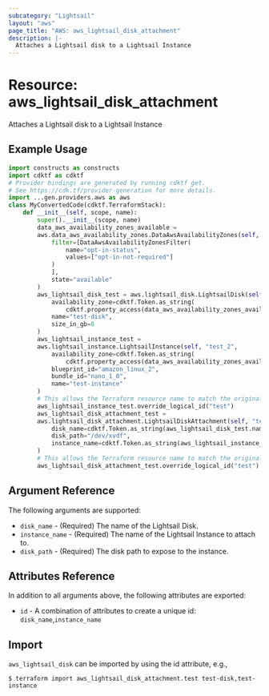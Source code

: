 ```yaml
---
subcategory: "Lightsail"
layout: "aws"
page_title: "AWS: aws_lightsail_disk_attachment"
description: |-
  Attaches a Lightsail disk to a Lightsail Instance
---
```


# Resource: aws_lightsail_disk_attachment

Attaches a Lightsail disk to a Lightsail Instance

## Example Usage

```python
import constructs as constructs
import cdktf as cdktf
# Provider bindings are generated by running cdktf get.
# See https://cdk.tf/provider-generation for more details.
import ...gen.providers.aws as aws
class MyConvertedCode(cdktf.TerraformStack):
    def __init__(self, scope, name):
        super().__init__(scope, name)
        data_aws_availability_zones_available =
        aws.data_aws_availability_zones.DataAwsAvailabilityZones(self, "available",
            filter=[DataAwsAvailabilityZonesFilter(
                name="opt-in-status",
                values=["opt-in-not-required"]
            )
            ],
            state="available"
        )
        aws_lightsail_disk_test = aws.lightsail_disk.LightsailDisk(self, "test",
            availability_zone=cdktf.Token.as_string(
                cdktf.property_access(data_aws_availability_zones_available.names, ["0"])),
            name="test-disk",
            size_in_gb=8
        )
        aws_lightsail_instance_test =
        aws.lightsail_instance.LightsailInstance(self, "test_2",
            availability_zone=cdktf.Token.as_string(
                cdktf.property_access(data_aws_availability_zones_available.names, ["0"])),
            blueprint_id="amazon_linux_2",
            bundle_id="nano_1_0",
            name="test-instance"
        )
        # This allows the Terraform resource name to match the original name. You can remove the call if you don't need them to match.
        aws_lightsail_instance_test.override_logical_id("test")
        aws_lightsail_disk_attachment_test =
        aws.lightsail_disk_attachment.LightsailDiskAttachment(self, "test_3",
            disk_name=cdktf.Token.as_string(aws_lightsail_disk_test.name),
            disk_path="/dev/xvdf",
            instance_name=cdktf.Token.as_string(aws_lightsail_instance_test.name)
        )
        # This allows the Terraform resource name to match the original name. You can remove the call if you don't need them to match.
        aws_lightsail_disk_attachment_test.override_logical_id("test")
```

## Argument Reference

The following arguments are supported:

* `disk_name` - (Required) The name of the Lightsail Disk.
* `instance_name` - (Required) The name of the Lightsail Instance to attach to.
* `disk_path` - (Required) The disk path to expose to the instance.

## Attributes Reference

In addition to all arguments above, the following attributes are exported:

* `id` - A combination of attributes to create a unique id: `disk_name`,`instance_name`

## Import

`aws_lightsail_disk` can be imported by using the id attribute, e.g.,

```shell
$ terraform import aws_lightsail_disk_attachment.test test-disk,test-instance
```

<!-- cache-key: cdktf-0.17.0-pre.15 input-06d87795be637222bb7b314eecb39db41b3e193a4811e010b78c92de17ff1f7b -->